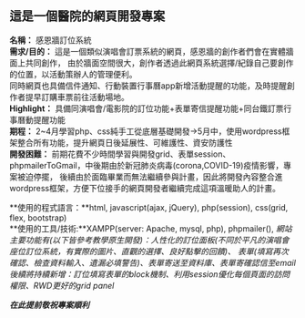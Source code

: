 ## 這是一個醫院的網頁開發專案  
**名稱：** 感恩牆訂位系統  
**需求/目的：** 這是一個類似演唱會訂票系統的網頁，感恩牆的創作者們會在實體牆面上共同創作，
由於牆面空間很大，創作者透過此網頁系統選擇/紀錄自己要創作的位置，以活動策辦人的管理便利。  
同時網頁也具備信件通知、行動裝置行事曆app新增活動提醒的功能，及時提醒創作者提早訂購車票前往活動場地。  
**Highlight：** 具備同演唱會/電影院的訂位功能+表單寄信提醒功能+同台鐵訂票行事曆動提醒功能  
**期程：** 2~4月學習php、css純手工從底層基礎開發->5月中，使用wordpress框架整合所有功能，提升網頁日後延展性、可維護性、資安防護性  
**開發困難：** 前期花費不少時間學習與開發grid、表單session、phpmailerToGmail，中後期由於新冠肺炎病毒(corona,COVID-19)疫情影響，專案被迫停擺，
後續由於面臨畢業而無法繼續參與計畫，因此將開發內容整合進wordpress框架，方便下位接手的網頁開發者繼續完成這項溫暖助人的計畫。

**使用的程式語言：**html, javascript(ajax, jQuery), php(session), css(grid, flex, bootstrap)  
**使用的工具/技術:**XAMPP(server: Apache, mysql, php), phpmailer(),
*網站主要功能有(以下皆參考教學原生開發)：人性化的訂位面板(不同於平凡的演唱會座位訂位系統，有實際的圖片、直觀的選擇、良好點擊的回饋)、  表單(填寫再次確認、檢查資料輸入、遺漏必填警告)、表單寄送至資料庫、表單寄確認信至email*
*後續將持續新增：訂位填寫表單的block機制、利用session優化每個頁面的訪問權限、RWD更好的grid panel*

**_在此提前敬祝專案順利_**

